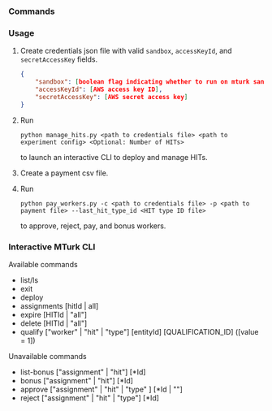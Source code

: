 ### Commands

### Usage

1. Create credentials json file with valid `sandbox`, `accessKeyId`, and `secretAccessKey` fields.

   ```json
   {
       "sandbox": [boolean flag indicating whether to run on mturk sandbox or production],
       "accessKeyId": [AWS access key ID],
       "secretAccessKey": [AWS secret access key]
   }
   ```

2. Run

   ```
   python manage_hits.py <path to credentials file> <path to experiment config> <Optional: Number of HITs>
   ```

   to launch an interactive CLI to deploy and manage HITs.

3. Create a payment csv file.
4. Run

   ```
   python pay_workers.py -c <path to credentials file> -p <path to payment file> --last_hit_type_id <HIT type ID file>
   ```

   to approve, reject, pay, and bonus workers.

### Interactive MTurk CLI

Available commands

- list/ls
- exit
- deploy
- assignments [hitId | all]
- expire [HITId | "all"]
- delete [HITId | "all"]
- qualify ["worker" | "hit" | "type"] [entityId] [QUALIFICATION_ID] ([value = 1])

Unavailable commands

- list-bonus ["assignment" | "hit"] [*Id]
- bonus ["assignment" | "hit"] [*Id]
- approve ["assignment" | "hit" | "type" ] [*Id | ""]
- reject ["assignment" | "hit" | "type"] [*Id]
